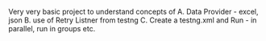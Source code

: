 Very very basic project to understand concepts of 
A. Data Provider - excel, json 
B. use of Retry Listner from testng
C. Create a testng.xml and Run - in parallel, run in groups etc.
